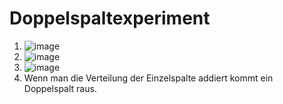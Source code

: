 # Doppelspaltexperiment

1. ![image](https://github.com/user-attachments/assets/153b62ab-3d84-465d-8fb3-baf4a812faa6)
2. ![image](https://github.com/user-attachments/assets/276b5d71-9095-41f6-a398-4f9bd2080662)
3. ![image](https://github.com/user-attachments/assets/55d24879-d3ff-42a8-81a0-a1cf8e5233c0)
4. Wenn man die Verteilung der Einzelspalte addiert kommt ein Doppelspalt raus.
